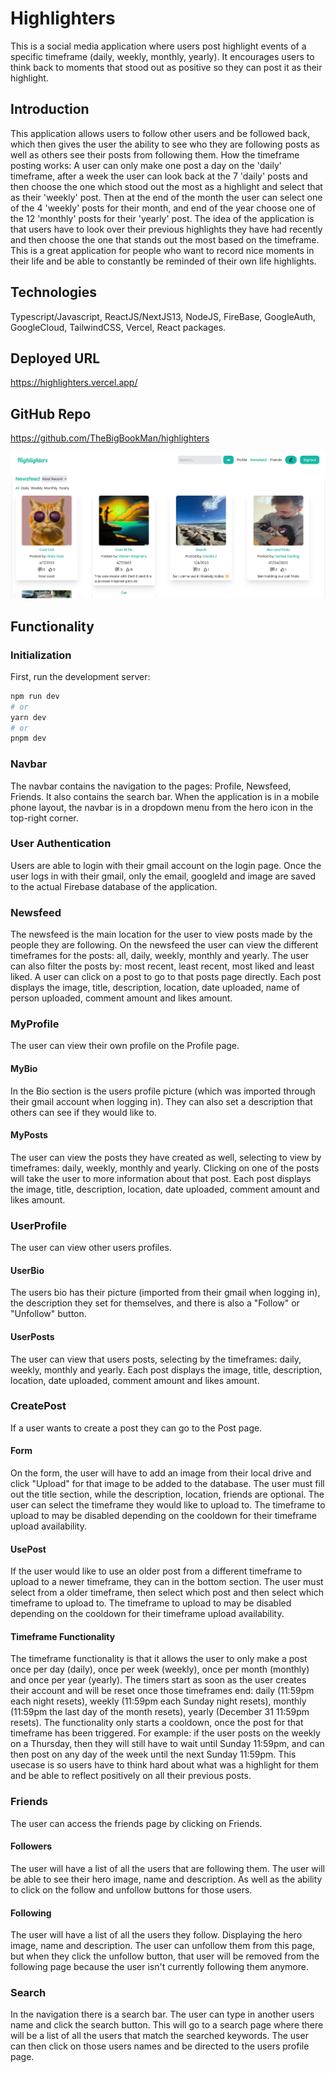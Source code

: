 # Highlighters

This is a social media application where users post highlight events of a specific timeframe (daily, weekly, monthly, yearly). It encourages users to think back to moments that stood out as positive so they can post it as their highlight.

## Introduction

This application allows users to follow other users and be followed back, which then gives the user the ability to see who they are following posts as well as others see their posts from following them. How the timeframe posting works: A user can only make one post a day on the 'daily' timeframe, after a week the user can look back at the 7 'daily' posts and then choose the one which stood out the most as a highlight and select that as their 'weekly' post. Then at the end of the month the user can select one of the 4 'weekly' posts for their month, and end of the year choose one of the 12 'monthly' posts for their 'yearly' post. The idea of the application is that users have to look over their previous highlights they have had recently and then choose the one that stands out the most based on the timeframe. This is a great application for people who want to record nice moments in their life and be able to constantly be reminded of their own life highlights.

## Technologies

Typescript/Javascript, ReactJS/NextJS13, NodeJS, FireBase, GoogleAuth, GoogleCloud, TailwindCSS, Vercel, React packages.

## Deployed URL

https://highlighters.vercel.app/

## GitHub Repo

https://github.com/TheBigBookMan/highlighters

![](/images/Highlighters.png)

## Functionality

### Initialization

First, run the development server:

```bash
npm run dev
# or
yarn dev
# or
pnpm dev
```

### Navbar

The navbar contains the navigation to the pages: Profile, Newsfeed, Friends. It also contains the search bar. When the application is in a mobile phone layout, the navbar is in a dropdown menu from the hero icon in the top-right corner.

### User Authentication

Users are able to login with their gmail account on the login page. Once the user logs in with their gmail, only the email, googleId and image are saved to the actual Firebase database of the application.

### Newsfeed

The newsfeed is the main location for the user to view posts made by the people they are following. On the newsfeed the user can view the different timeframes for the posts: all, daily, weekly, monthly and yearly. The user can also filter the posts by: most recent, least recent, most liked and least liked. A user can click on a post to go to that posts page directly. Each post displays the image, title, description, location, date uploaded, name of person uploaded, comment amount and likes amount.

### MyProfile

The user can view their own profile on the Profile page.

#### MyBio

In the Bio section is the users profile picture (which was imported through their gmail account when logging in). They can also set a description that others can see if they would like to.

#### MyPosts

The user can view the posts they have created as well, selecting to view by timeframes: daily, weekly, monthly and yearly. Clicking on one of the posts will take the user to more information about that post. Each post displays the image, title, description, location, date uploaded, comment amount and likes amount.

### UserProfile

The user can view other users profiles.

#### UserBio

The users bio has their picture (imported from their gmail when logging in), the description they set for themselves, and there is also a "Follow" or "Unfollow" button.

#### UserPosts

The user can view that users posts, selecting by the timeframes: daily, weekly, monthly and yearly. Each post displays the image, title, description, location, date uploaded, comment amount and likes amount.

### CreatePost

If a user wants to create a post they can go to the Post page.

#### Form

On the form, the user will have to add an image from their local drive and click "Upload" for that image to be added to the database. The user must fill out the title section, while the description, location, friends are optional. The user can select the timeframe they would like to upload to. The timeframe to upload to may be disabled depending on the cooldown for their timeframe upload availability.

#### UsePost

If the user would like to use an older post from a different timeframe to upload to a newer timeframe, they can in the bottom section. The user must select from a older timeframe, then select which post and then select which timeframe to upload to. The timeframe to upload to may be disabled depending on the cooldown for their timeframe upload availability.

#### Timeframe Functionality

The timeframe functionality is that it allows the user to only make a post once per day (daily), once per week (weekly), once per month (monthly) and once per year (yearly). The timers start as soon as the user creates their account and will be reset once those timeframes end: daily (11:59pm each night resets), weekly (11:59pm each Sunday night resets), monthly (11:59pm the last day of the month resets), yearly (December 31 11:59pm resets). The functionality only starts a cooldown, once the post for that timeframe has been triggered. For example: if the user posts on the weekly on a Thursday, then they will still have to wait until Sunday 11:59pm, and can then post on any day of the week until the next Sunday 11:59pm. This usecase is so users have to think hard about what was a highlight for them and be able to reflect positively on all their previous posts.

### Friends

The user can access the friends page by clicking on Friends.

#### Followers

The user will have a list of all the users that are following them. The user will be able to see their hero image, name and description. As well as the ability to click on the follow and unfollow buttons for those users.

#### Following

The user will have a list of all the users they follow. Displaying the hero image, name and description. The user can unfollow them from this page, but when they click the unfollow button, that user will be removed from the following page because the user isn't currently following them anymore.

### Search

In the navigation there is a search bar. The user can type in another users name and click the search button. This will go to a search page where there will be a list of all the users that match the searched keywords. The user can then click on those users names and be directed to the users profile page.
